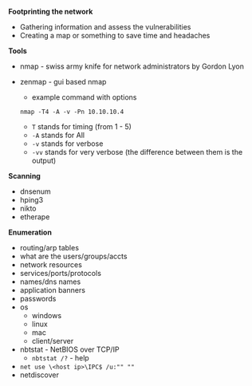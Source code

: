 **Footprinting the network**

* Gathering information and assess the vulnerabilities
* Creating a map or something to save time and headaches

**Tools**

* nmap - swiss army knife for network administrators by Gordon Lyon
* zenmap - gui based nmap

  * example command with options

  ```
  nmap -T4 -A -v -Pn 10.10.10.4
  ```

  * `T` stands for timing \(from 1 - 5\)
  * `-A` stands for All
  * `-v` stands for verbose
  * `-vv` stands for very verbose \(the difference between them is the output\)

**Scanning**

* dnsenum
* hping3
* nikto
* etherape

**Enumeration**

* routing/arp tables
* what are the users/groups/accts
* network resources
* services/ports/protocols
* names/dns names
* application banners
* passwords
* os
  * windows
  * linux
  * mac
  * client/server
* nbtstat - NetBIOS over TCP/IP
  * `nbtstat /?` - help
* `net use \<host ip>\IPC$ /u:"" ""`
* netdiscover



